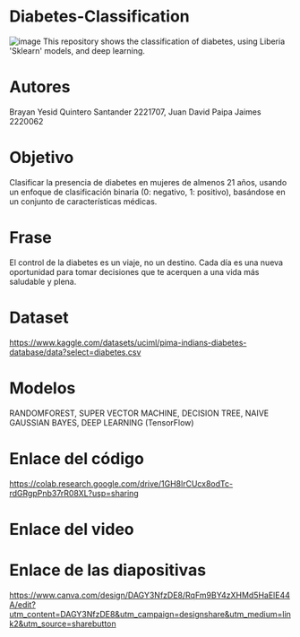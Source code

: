 # Diabetes-Classification
![image](https://github.com/user-attachments/assets/0e158613-d4b1-4d0f-aa01-d7266dfbceaa)
This repository shows the classification of diabetes, using Liberia 'Sklearn' models, and deep learning.
# Autores
Brayan Yesid Quintero Santander 2221707, Juan David Paipa Jaimes 2220062
# Objetivo
Clasificar la presencia de diabetes en mujeres de almenos 21 años, usando un enfoque de clasificación binaria (0: negativo, 1: positivo), basándose en un conjunto de características médicas. 
# Frase
El control de la diabetes es un viaje, no un destino. Cada día es una nueva oportunidad para tomar decisiones que te acerquen a una vida más saludable y plena.
# Dataset
https://www.kaggle.com/datasets/uciml/pima-indians-diabetes-database/data?select=diabetes.csv
# Modelos
RANDOMFOREST, SUPER VECTOR MACHINE, DECISION TREE, NAIVE GAUSSIAN BAYES, DEEP LEARNING (TensorFlow)
# Enlace del código
https://colab.research.google.com/drive/1GH8lrCUcx8odTc-rdGRgpPnb37rR08XL?usp=sharing
# Enlace del video
# Enlace de las diapositivas
https://www.canva.com/design/DAGY3NfzDE8/RqFm9BY4zXHMd5HaElE44A/edit?utm_content=DAGY3NfzDE8&utm_campaign=designshare&utm_medium=link2&utm_source=sharebutton

